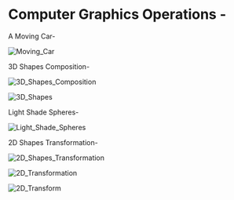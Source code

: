# Computer Graphics Operations -

A Moving Car-

![Moving_Car](https://github.com/user-attachments/assets/f434da10-2729-4ef2-b2e3-5d840bbf0072)

3D Shapes Composition-

![3D_Shapes_Composition](https://github.com/user-attachments/assets/88dfefaf-e4db-4453-8a87-5884de1c79b1)

![3D_Shapes](https://github.com/user-attachments/assets/63ce35a8-e1e7-4b57-9ceb-d22199869dac)

Light Shade Spheres-

![Light_Shade_Spheres](https://github.com/user-attachments/assets/51ba830e-02fe-450f-b945-081656295466)

2D Shapes Transformation-

![2D_Shapes_Transformation](https://github.com/user-attachments/assets/56beae79-3649-4470-952c-5a5b398cd2ff)

![2D_Transformation](https://github.com/user-attachments/assets/400a824f-2254-4753-8f84-83f03c447137)

![2D_Transform](https://github.com/user-attachments/assets/39c1a1ad-7676-43f6-b7a1-1b08df8e46d7)
